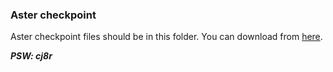 ### Aster checkpoint 
Aster checkpoint files should be in this folder. You can download from [here](https://pan.baidu.com/s/175XSH2LIrRU2YJ9FwJGIrg). 

***PSW: cj8r***